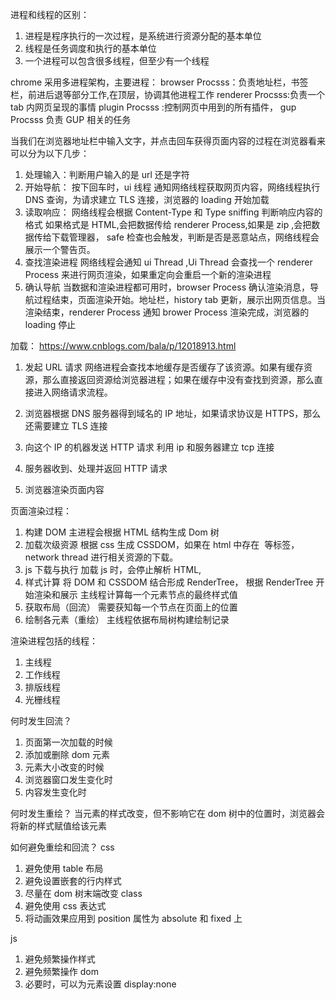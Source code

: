 进程和线程的区别：

1. 进程是程序执行的一次过程，是系统进行资源分配的基本单位
2. 线程是任务调度和执行的基本单位
3. 一个进程可以包含很多线程，但至少有一个线程

chrome 采用多进程架构，主要进程：
browser Procsss：负责地址栏，书签栏，前进后退等部分工作,在顶层，协调其他进程工作
renderer Procsss:负责一个 tab 内网页呈现的事情
plugin Procsss :控制网页中用到的所有插件，
gup Procsss 负责 GUP 相关的任务

当我们在浏览器地址栏中输入文字，并点击回车获得页面内容的过程在浏览器看来可以分为以下几步：

1.  处理输入：判断用户输入的是 url 还是字符
2.  开始导航：
    按下回车时，ui 线程 通知网络线程获取网页内容，网络线程执行 DNS 查询，为请求建立 TLS 连接，浏览器的 loading 开始加载
3.  读取响应：
    网络线程会根据 Content-Type 和 Type sniffing 判断响应内容的格式
    如果格式是 HTML,会把数据传给 renderer Process,如果是 zip ,会把数据传给下载管理器， safe 检查也会触发，判断是否是恶意站点，网络线程会展示一个警告页。
4.  查找渲染进程
    网络线程会通知 ui Thread ,Ui Thread 会查找一个 renderer Process 来进行网页渲染，如果重定向会重启一个新的渲染进程
5.  确认导航
    当数据和渲染进程都可用时，browser Process 确认渲染消息，导航过程结束，页面渲染开始。地址栏，history tab 更新，展示出网页信息。当渲染结束，renderer Process 通知 brower Process 渲染完成，浏览器的 loading 停止

加载：
https://www.cnblogs.com/bala/p/12018913.html

1. 发起 URL 请求
   网络进程会查找本地缓存是否缓存了该资源。如果有缓存资源，那么直接返回资源给浏览器进程；如果在缓存中没有查找到资源，那么直接进入网络请求流程。

2. 浏览器根据 DNS 服务器得到域名的 IP 地址，如果请求协议是 HTTPS，那么还需要建立 TLS 连接

3. 向这个 IP 的机器发送 HTTP 请求
   利用 ip 和服务器建立 tcp 连接
4. 服务器收到、处理并返回 HTTP 请求
5. 浏览器渲染页面内容

页面渲染过程：

1. 构建 DOM
   主进程会根据 HTML 结构生成 Dom 树
2. 加载次级资源
   根据 css 生成 CSSDOM，如果在 html 中存在 <img> <link> 等标签， network thread 进行相关资源的下载。
3. js 下载与执行
   加载 js 时，会停止解析 HTML,
4. 样式计算
   将 DOM 和 CSSDOM 结合形成 RenderTree， 根据 RenderTree 开始渲染和展示
   主线程计算每一个元素节点的最终样式值
5. 获取布局（回流）
   需要获知每一个节点在页面上的位置
6. 绘制各元素（重绘）
   主线程依据布局树构建绘制记录

渲染进程包括的线程：

1. 主线程
2. 工作线程
3. 排版线程
4. 光栅线程

何时发生回流？

1. 页面第一次加载的时候
2. 添加或删除 dom 元素
3. 元素大小改变的时候
4. 浏览器窗口发生变化时
5. 内容发生变化时

何时发生重绘？
当元素的样式改变，但不影响它在 dom 树中的位置时，浏览器会将新的样式赋值给该元素

如何避免重绘和回流？
css

1. 避免使用 table 布局
2. 避免设置嵌套的行内样式
3. 尽量在 dom 树末端改变 class
4. 避免使用 css 表达式
5. 将动画效果应用到 position 属性为 absolute 和 fixed 上

js

1. 避免频繁操作样式
2. 避免频繁操作 dom
3. 必要时，可以为元素设置 display:none
